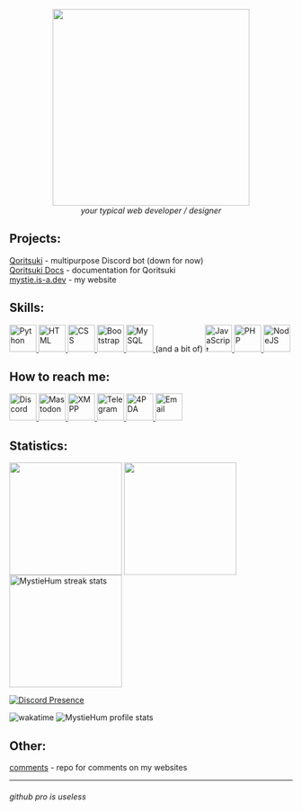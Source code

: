 <p align="center">
  <img src="https://realvanyek.eu.org//files/img/mystiehum_new_full.png" width="350">
  <br>
  <i>your typical web developer / designer</i>
</p>  

## Projects:
[Qoritsuki](https://realvanyek.eu.org/qoritsuki) - multipurpose Discord bot (down for now)  
[Qoritsuki Docs](https://github.com/MystieHum/qoritsuki-docs) - documentation for Qoritsuki  
[mystie.is-a.dev](https://github.com/MystieHum/web) - my website  
## Skills:
<a href="https://python.org">
  <img height=48 title="Python" src="https://upload.wikimedia.org/wikipedia/commons/c/c3/Python-logo-notext.svg">
</a>
<a href="https://ru.wikipedia.org/wiki/HTML5">
  <img height=48 title="HTML" src="https://upload.wikimedia.org/wikipedia/commons/3/38/HTML5_Badge.svg">
</a>
<a href="https://ru.wikipedia.org/wiki/CSS">
  <img height=48 title="CSS" src="https://upload.wikimedia.org/wikipedia/commons/6/62/CSS3_logo.svg">
</a>
<a href="https://getbootstrap.com">
  <img height=48 title="Bootstrap" src="https://getbootstrap.com/docs/5.3/assets/brand/bootstrap-logo.svg">
</a>
<a href="https://www.mysql.com">
  <img height=48 title="MySQL" src="https://www.mysql.com/common/logos/logo-mysql-170x115.png">
</a>
(and a bit of)
<a href="https://ru.wikipedia.org/wiki/JavaScript">
  <img height=48 title="JavaScript" src="https://upload.wikimedia.org/wikipedia/commons/3/3b/Javascript_Logo.png">
</a>
<a href="https://www.php.net/">
  <img height=48 title="PHP" src="https://upload.wikimedia.org/wikipedia/commons/2/27/PHP-logo.svg">
</a>
<a href="https://nodejs.org">
  <img height=48 title="NodeJS" src="https://iconduck.com/vectors/vctrruvykdlj/media/svg/download">
</a>

## How to reach me:
<a href="https://discord.com/users/658287767490527243">
  <img height=48 title="Discord" src="https://assets-global.website-files.com/6257adef93867e50d84d30e2/636e0a69f118df70ad7828d4_icon_clyde_blurple_RGB.svg">
</a>
<a href="https://wetdry.world/@mystie">
  <img height=48 title="Mastodon" src="https://joinmastodon.org/logos/logo-purple.svg">
</a>
<a href="xmpp:mystie@macaw.me">
  <img height=48 title="XMPP" src="https://xmpp.org/images/logos/xmpp-logo.svg">
</a>
<a href="https://telegram.dog/MystieHum">
  <img height=48 title="Telegram" src="https://upload.wikimedia.org/wikipedia/commons/8/83/Telegram_2019_Logo.svg">
</a>
<a href="https://4pda.to/forum/index.php?showuser=10840063">
  <img height=48 title="4PDA" src="https://yt3.googleusercontent.com/zwu1kbPj9N5HZpdV16Vj6duHCUvn9yWg5xTDIkdQRKKb3OUKda0yDOr1RGXPYLofHm65qVQHuw=s900-c-k-c0x00ffffff-no-rj">
</a>
<a href="mailto:oivan2401@gmail.com">
<img height=48 title="Email" src="https://upload.wikimedia.org/wikipedia/commons/7/7e/Gmail_icon_%282020%29.svg">
</a>

## Statistics:
<p>
  <img height=200 align="center" src="https://github-readme-stats.vercel.app/api?username=MystieHum" />
  <img height=200 align="center" src="https://github-readme-stats.vercel.app/api/top-langs?username=MystieHum&layout=donut&langs_count=8&card_width=320" /> 
  <img height=200 align="center" src="https://github-readme-streak-stats.herokuapp.com/?user=MystieHum&" alt="MystieHum streak stats" />
</p>
<p></p>

<a href="https://discord.com/users/658287767490527243"><img align="center" src="https://lanyard.cnrad.dev/api/658287767490527243?bg=1b0039" alt="Discord Presence"></a>
<p>
<img alt="wakatime" src="https://wakatime.com/badge/user/c218e10a-f09b-4bc6-86b3-b2192345f44a.svg"><a href="https://wakatime.com/@c218e10a-f09b-4bc6-86b3-b2192345f44a"></a></img>
<img src="https://komarev.com/ghpvc/?username=MystieHum&label=Profile%20views&color=9035ff&style=flat" alt="MystieHum profile stats" />
</p>

## Other:
[comments](https://github.com/MystieHum/comments) - repo for comments on my websites

---

###### github pro is useless
